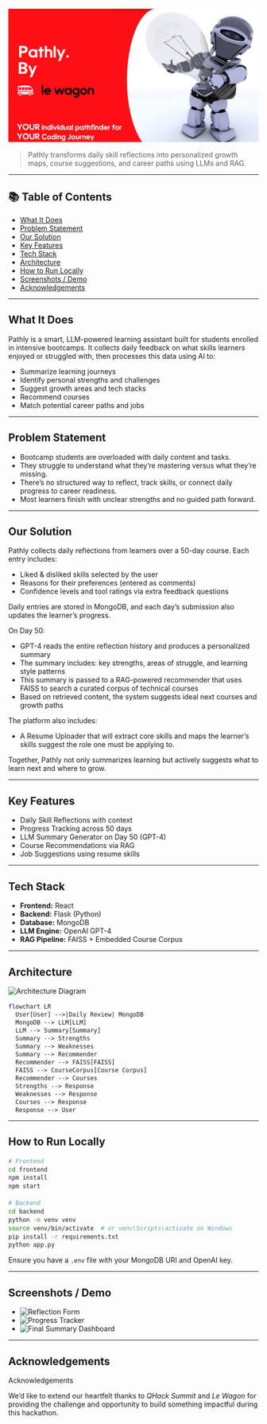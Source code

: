![Header](./assets/pathly-header.jpg)

> Pathly transforms daily skill reflections into personalized growth maps, course suggestions, and career paths using LLMs and RAG.


---

## 📚 Table of Contents

- [What It Does](#what-it-does)
- [Problem Statement](#problem-statement)
- [Our Solution](#our-solution)
- [Key Features](#key-features)
- [Tech Stack](#tech-stack)
- [Architecture](#architecture)
- [How to Run Locally](#how-to-run-locally)
- [Screenshots / Demo](#screenshots--demo)
- [Acknowledgements](#acknowledgements)


---

## What It Does
Pathly is a smart, LLM-powered learning assistant built for students enrolled in intensive bootcamps. It collects daily feedback on what skills learners enjoyed or struggled with, then processes this data using AI to:

- Summarize learning journeys
- Identify personal strengths and challenges
- Suggest growth areas and tech stacks
- Recommend courses
- Match potential career paths and jobs


---

## Problem Statement
- Bootcamp students are overloaded with daily content and tasks.
- They struggle to understand what they’re mastering versus what they’re missing.
- There’s no structured way to reflect, track skills, or connect daily progress to career readiness.
- Most learners finish with unclear strengths and no guided path forward.

---

## Our Solution
Pathly collects daily reflections from learners over a 50-day course. Each entry includes:
- Liked & disliked skills selected by the user
- Reasons for their preferences (entered as comments)
- Confidence levels and tool ratings via extra feedback questions

Daily entries are stored in MongoDB, and each day’s submission also updates the learner’s progress.

On Day 50:
- GPT-4 reads the entire reflection history and produces a personalized summary
- The summary includes: key strengths, areas of struggle, and learning style patterns
- This summary is passed to a RAG-powered recommender that uses FAISS to search a curated corpus of technical courses
- Based on retrieved content, the system suggests ideal next courses and growth paths

The platform also includes:
- A Resume Uploader that will extract core skills and maps the learner’s skills suggest the role one must be applying to.

Together, Pathly not only summarizes learning but actively suggests what to learn next and where to grow.

---

## Key Features
- Daily Skill Reflections with context
- Progress Tracking across 50 days
- LLM Summary Generator on Day 50 (GPT-4)
- Course Recommendations via RAG
- Job Suggestions using resume skills 

---

## Tech Stack
- **Frontend:** React
- **Backend:** Flask (Python)
- **Database:** MongoDB 
- **LLM Engine:** OpenAI GPT-4
- **RAG Pipeline:** FAISS + Embedded Course Corpus

---

## Architecture
![Architecture Diagram](./assets/architecture-pathly.png)

```mermaid
flowchart LR
  User[User] -->|Daily Review| MongoDB
  MongoDB --> LLM[LLM]
  LLM --> Summary[Summary]
  Summary --> Strengths
  Summary --> Weaknesses
  Summary --> Recommender
  Recommender --> FAISS[FAISS]
  FAISS --> CourseCorpus[Course Corpus]
  Recommender --> Courses
  Strengths --> Response
  Weaknesses --> Response
  Courses --> Response
  Response --> User
```

---

## How to Run Locally
```bash
# Frontend
cd frontend
npm install
npm start

# Backend
cd backend
python -m venv venv
source venv/bin/activate  # or venv\Scripts\activate on Windows
pip install -r requirements.txt
python app.py
```
Ensure you have a `.env` file with your MongoDB URI and OpenAI key.

---

## Screenshots / Demo
- ![Reflection Form](./assets/screenshot-form.png)
- ![Progress Tracker](./assets/screenshot-progress.png)
- ![Final Summary Dashboard](./assets/screenshot-summary.png)



---

## Acknowledgements
Acknowledgements

We’d like to extend our heartfelt thanks to *QHack Summit* and *Le Wagon* for providing the challenge and opportunity to build something impactful during this hackathon.

